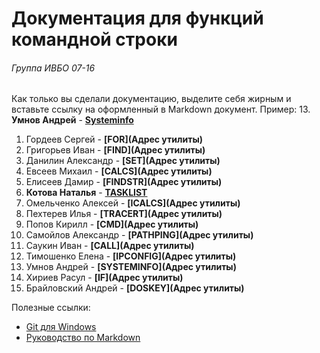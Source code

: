# Документация для функций командной строки
###### Группа ИВБО 07-16

Как только вы сделали документацию, выделите себя жирным и вставьте ссылку на оформленный в Markdown документ.
Пример: 13. **Умнов Андрей** - **[Systeminfo](github.com/repository/your_file.md)**

1. Гордеев Сергей - **[FOR](Адрес утилиты)**
2. Григорьев Иван -  **[FIND](Адрес утилиты)**
3. Данилин Александр - **[SET](Адрес утилиты)**
4. Евсеев Михаил - **[CALCS](Адрес утилиты)**
5. Елисеев Дамир - **[FINDSTR](Адрес утилиты)**
6. **Котова Наталья** - **[TASKLIST](github.com/DisappointedDuck/IVBO-07-16/blob/Kotova_Natasha/Kotova.md)**
7. Омельченко Алексей - **[ICALCS](Адрес утилиты)**
8. Пехтерев Илья - **[TRACERT](Адрес утилиты)**
9. Попов Кирилл - **[CMD](Адрес утилиты)**
10. Самойлов Александр - **[PATHPING](Адрес утилиты)**
11. Саукин Иван - **[CALL](Адрес утилиты)**
12. Тимошенко Елена - **[IPCONFIG](Адрес утилиты)**
13. Умнов Андрей - **[SYSTEMINFO](Адрес утилиты)**
14. Хириев Расул - **[IF](Адрес утилиты)**
15. Брайловский Андрей - **[DOSKEY](Адрес утилиты)**

Полезные ссылки:
* [Git для Windows](https://github.com/git-for-windows/git/releases/download/v2.24.0.windows.1/Git-2.24.0-32-bit.exe)
* [Руководство по Markdown](https://paulradzkov.com/2014/markdown_cheatsheet/)
